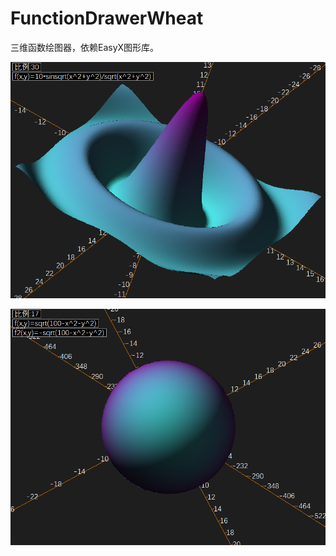 # FunctionDrawerWheat
三维函数绘图器，依赖EasyX图形库。

![](328227.bmp "运行示例10sinsqrt(x^2+y^2)/sqrt(x^2+y^2)")

![](-sqrt(100-x^2-y^2).bmp "运行示例-sqrt(100-x^2-y^2)")
